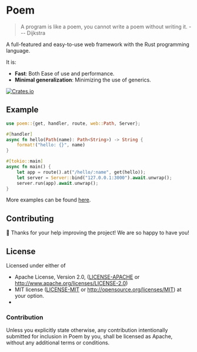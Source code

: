 # Poem

> A  program is like a poem, you cannot write a poem without writing it. --- Dijkstra 

A full-featured and easy-to-use web framework with
the Rust programming language. 

It is:

* **Fast**: Both Ease of use and performance.
* **Minimal generalization**: Minimizing the use of generics.


[![Crates.io][crates-badge]][crates-url]

[crates-badge]: https://img.shields.io/crates/v/poem.svg
[crates-url]: https://crates.io/crates/poem

## Example

```rust
use poem::{get, handler, route, web::Path, Server};

#[handler]
async fn hello(Path(name): Path<String>) -> String {
    format!("hello: {}", name)
}

#[tokio::main]
async fn main() {
    let app = route().at("/hello/:name", get(hello));
    let server = Server::bind("127.0.0.1:3000").await.unwrap();
    server.run(app).await.unwrap();
}
```

More examples can be found [here][examples]. 

[examples]: https://github.com/poem-web/poem/tree/master/examples

## Contributing

:balloon: Thanks for your help improving the project! We are so happy to have you! 


## License

Licensed under either of

* Apache License, Version 2.0,
  ([LICENSE-APACHE](./LICENSE-APACHE) or http://www.apache.org/licenses/LICENSE-2.0)
* MIT license ([LICENSE-MIT](./LICENSE-MIT) or http://opensource.org/licenses/MIT)
  at your option.
* 

### Contribution

Unless you explicitly state otherwise, any contribution intentionally submitted for inclusion in Poem by you, shall be licensed as Apache, without any additional terms or conditions.
